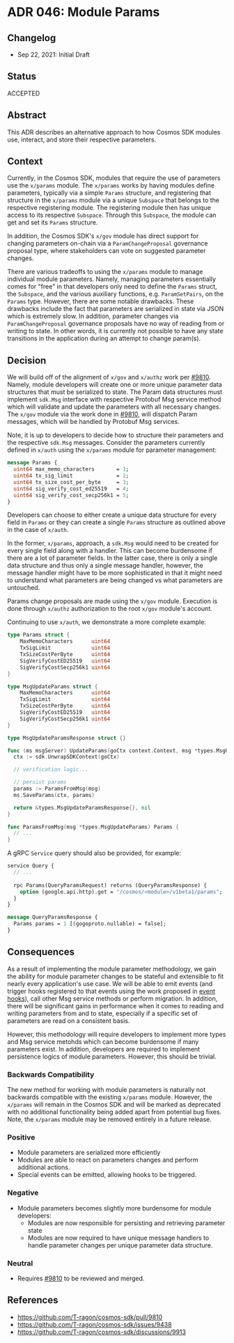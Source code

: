 # ADR 046: Module Params

## Changelog

* Sep 22, 2021: Initial Draft

## Status

ACCEPTED

## Abstract

This ADR describes an alternative approach to how Cosmos SDK modules use, interact,
and store their respective parameters.

## Context

Currently, in the Cosmos SDK, modules that require the use of parameters use the
`x/params` module. The `x/params` works by having modules define parameters,
typically via a simple `Params` structure, and registering that structure in
the `x/params` module via a unique `Subspace` that belongs to the respective
registering module. The registering module then has unique access to its respective
`Subspace`. Through this `Subspace`, the module can get and set its `Params`
structure.

In addition, the Cosmos SDK's `x/gov` module has direct support for changing
parameters on-chain via a `ParamChangeProposal` governance proposal type, where
stakeholders can vote on suggested parameter changes.

There are various tradeoffs to using the `x/params` module to manage individual
module parameters. Namely, managing parameters essentially comes for "free" in
that developers only need to define the `Params` struct, the `Subspace`, and the
various auxiliary functions, e.g. `ParamSetPairs`, on the `Params` type. However,
there are some notable drawbacks. These drawbacks include the fact that parameters
are serialized in state via JSON which is extremely slow. In addition, parameter
changes via `ParamChangeProposal` governance proposals have no way of reading from
or writing to state. In other words, it is currently not possible to have any
state transitions in the application during an attempt to change param(s).

## Decision

We will build off of the alignment of `x/gov` and `x/authz` work per
[#9810](https://github.com/T-ragon/cosmos-sdk/pull/9810). Namely, module developers
will create one or more unique parameter data structures that must be serialized
to state. The Param data structures must implement `sdk.Msg` interface with respective
Protobuf Msg service method which will validate and update the parameters with all
necessary changes. The `x/gov` module via the work done in
[#9810](https://github.com/T-ragon/cosmos-sdk/pull/9810), will dispatch Param
messages, which will be handled by Protobuf Msg services.

Note, it is up to developers to decide how to structure their parameters and
the respective `sdk.Msg` messages. Consider the parameters currently defined in
`x/auth` using the `x/params` module for parameter management:

```protobuf
message Params {
  uint64 max_memo_characters       = 1;
  uint64 tx_sig_limit              = 2;
  uint64 tx_size_cost_per_byte     = 3;
  uint64 sig_verify_cost_ed25519   = 4;
  uint64 sig_verify_cost_secp256k1 = 5;
}
```

Developers can choose to either create a unique data structure for every field in
`Params` or they can create a single `Params` structure as outlined above in the
case of `x/auth`.

In the former, `x/params`, approach, a `sdk.Msg` would need to be created for every single
field along with a handler. This can become burdensome if there are a lot of
parameter fields. In the latter case, there is only a single data structure and
thus only a single message handler, however, the message handler might have to be
more sophisticated in that it might need to understand what parameters are being
changed vs what parameters are untouched.

Params change proposals are made using the `x/gov` module. Execution is done through
`x/authz` authorization to the root `x/gov` module's account.

Continuing to use `x/auth`, we demonstrate a more complete example:

```go
type Params struct {
	MaxMemoCharacters      uint64
	TxSigLimit             uint64
	TxSizeCostPerByte      uint64
	SigVerifyCostED25519   uint64
	SigVerifyCostSecp256k1 uint64
}

type MsgUpdateParams struct {
	MaxMemoCharacters      uint64
	TxSigLimit             uint64
	TxSizeCostPerByte      uint64
	SigVerifyCostED25519   uint64
	SigVerifyCostSecp256k1 uint64
}

type MsgUpdateParamsResponse struct {}

func (ms msgServer) UpdateParams(goCtx context.Context, msg *types.MsgUpdateParams) (*types.MsgUpdateParamsResponse, error) {
  ctx := sdk.UnwrapSDKContext(goCtx)

  // verification logic...

  // persist params
  params := ParamsFromMsg(msg)
  ms.SaveParams(ctx, params)

  return &types.MsgUpdateParamsResponse{}, nil
}

func ParamsFromMsg(msg *types.MsgUpdateParams) Params {
  // ...
}
```

A gRPC `Service` query should also be provided, for example:

```protobuf
service Query {
  // ...
  
  rpc Params(QueryParamsRequest) returns (QueryParamsResponse) {
    option (google.api.http).get = "/cosmos/<module>/v1beta1/params";
  }
}

message QueryParamsResponse {
  Params params = 1 [(gogoproto.nullable) = false];
}
```

## Consequences

As a result of implementing the module parameter methodology, we gain the ability
for module parameter changes to be stateful and extensible to fit nearly every
application's use case. We will be able to emit events (and trigger hooks registered
to that events using the work proposed in [event hooks](https://github.com/T-ragon/cosmos-sdk/discussions/9656)),
call other Msg service methods or perform migration.
In addition, there will be significant gains in performance when it comes to reading
and writing parameters from and to state, especially if a specific set of parameters
are read on a consistent basis.

However, this methodology will require developers to implement more types and
Msg service metohds which can become burdensome if many parameters exist. In addition,
developers are required to implement persistence logics of module parameters.
However, this should be trivial.

### Backwards Compatibility

The new method for working with module parameters is naturally not backwards
compatible with the existing `x/params` module. However, the `x/params` will
remain in the Cosmos SDK and will be marked as deprecated with no additional
functionality being added apart from potential bug fixes. Note, the `x/params`
module may be removed entirely in a future release.

### Positive

* Module parameters are serialized more efficiently
* Modules are able to react on parameters changes and perform additional actions.
* Special events can be emitted, allowing hooks to be triggered.

### Negative

* Module parameters becomes slightly more burdensome for module developers:
    * Modules are now responsible for persisting and retrieving parameter state
    * Modules are now required to have unique message handlers to handle parameter
      changes per unique parameter data structure.

### Neutral

* Requires [#9810](https://github.com/T-ragon/cosmos-sdk/pull/9810) to be reviewed
  and merged.

<!-- ## Further Discussions

While an ADR is in the DRAFT or PROPOSED stage, this section should contain a summary of issues to be solved in future iterations (usually referencing comments from a pull-request discussion).
Later, this section can optionally list ideas or improvements the author or reviewers found during the analysis of this ADR. -->

## References

* https://github.com/T-ragon/cosmos-sdk/pull/9810
* https://github.com/T-ragon/cosmos-sdk/issues/9438
* https://github.com/T-ragon/cosmos-sdk/discussions/9913
